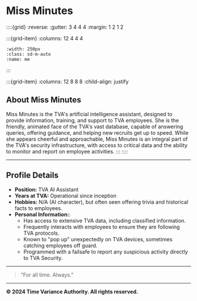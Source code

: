 # **Miss Minutes**

::::{grid}
:reverse:
:gutter: 3 4 4 4
:margin: 1 2 1 2

:::{grid-item}
:columns: 12 4 4 4

```{image} /img/employee-5.png
:width: 250px
:class: sd-m-auto
:name: me
```

:::

:::{grid-item}
:columns: 12 8 8 8
:child-align: justify

## **About Miss Minutes**

Miss Minutes is the TVA's artificial intelligence assistant, designed to provide information, training, and support to TVA employees. She is the friendly, animated face of the TVA's vast database, capable of answering queries, offering guidance, and helping new recruits get up to speed. While she appears cheerful and approachable, Miss Minutes is an integral part of the TVA's security infrastructure, with access to critical data and the ability to monitor and report on employee activities.
:::
::::

---

## **Profile Details**

- **Position:** TVA AI Assistant
- **Years at TVA:** Operational since inception
- **Hobbies:** N/A (AI character), but often seen offering trivia and historical facts to employees.
- **Personal Information:**:
  - Has access to extensive TVA data, including classified information.
  - Frequently interacts with employees to ensure they are following TVA protocols.
  - Known to "pop up" unexpectedly on TVA devices, sometimes catching employees off guard.
  - Programmed with a failsafe to report any suspicious activity directly to TVA Security.

---

> "For all time. Always."

---

**© 2024 Time Variance Authority. All rights reserved.**
